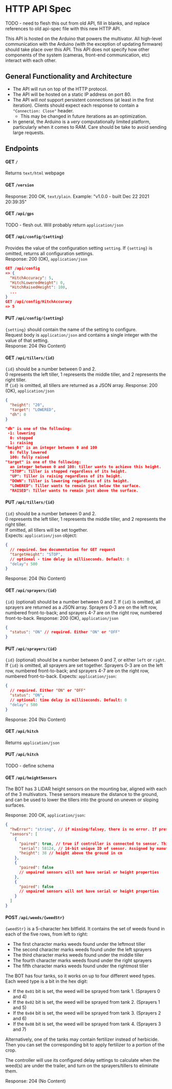 # HTTP API Spec

TODO - need to flesh this out from old API, fill in blanks, and replace references to old api-spec file with this new HTTP API.  

This API is hosted on the Arduino that powers the multivator.
All high-level communication with the Arduino
(with the exception of updating firmware) should take place over this API.
This API does not specify how other components of the system
(cameras, front-end communication, etc) interact with each other.

## General Functionality and Architecture
 - The API will run on top of the HTTP protocol.
 - The API will be hosted on a static IP address on port 80.
 - The API will _not_ support persistent connections (at least in the first iteration). Clients should expect each response to contain a `"Connection: Close"` header.
   - This may be changed in future iterations as an optimization.
 - In general, the Arduino is a _very_ computationally limited platform, particularly when it comes to RAM. Care should be take to avoid sending large requests.

## Endpoints

#### GET `/`
Returns `text/html` webpage


#### GET `/version`
Response: 200 OK, `text/plain`. Example: "v1.0.0 - built Dec 22 2021 20:39:35"


#### GET `/api/gps`
TODO - flesh out. Will probably return `application/json`


#### GET `/api/config/{setting}`
Provides the value of the configuration setting `setting`. If `{setting}` is omitted, returns all configuration settings.  
Response: 200 (OK), `application/json`
```json
GET /api/config
=> {
  "HitchAccuracy": 5,
  "HitchLoweredHeight": 0,
  "HitchRaisedHeight": 100,
  ...
}
GET /api/config/HitchAccuracy
=> 5
```

#### PUT `/api/config/{setting}`
`{setting}` should contain the name of the setting to configure.  
Request body is `application/json` and contains a single integer with the value of that setting.  
Response: 204 (No Content)


#### GET `/api/tillers/{id}`
`{id}` should be a number between 0 and 2.  
0 represents the left tiller, 1 represents the middle tiller, and 2 represents the right tiller.  
If `{id}` is omitted, all tillers are returned as a JSON array.
Response: 200 (OK), `application/json`
```json
{
  "height": "20",
  "target": "LOWERED",
  "dh": 0
}

"dh" is one of the following:
 -1: lowering
  0: stopped
  1: raising
"height" is an integer between 0 and 100
  0: fully lowered
  100: fully raised
"target" is one of the following:
  an integer between 0 and 100: tiller wants to achieve this height.
  "STOP": Tiller is stopped regardless of its height.
  "UP": Tiller is raising regardless of its height.
  "DOWN": Tiller is lowering regardless of its height.
  "LOWERED": Tiller wants to remain just below the surface.
  "RAISED": Tiller wants to remain just above the surface.
```


#### PUT `/api/tillers/{id}`
`{id}` should be a number between 0 and 2.  
0 represents the left tiller, 1 represents the middle tiller, and 2 represents the right tiller.  
If omitted, all tillers will be set together.  
Expects: `application/json` object:
```json
{
  // required. See documentation for GET request
  "targetHeight": "STOP",
  // optional - time delay in milliseconds. Default: 0
  "delay": 500
}
```
Response: 204 (No Content)


#### GET `/api/sprayers/{id}`
`{id}` (optional) should be a number between 0 and 7. If `{id}` is omitted, all sprayers are returned as a JSON array.
Sprayers 0-3 are on the left row, numbered front-to-back; and sprayers 4-7 are on the right row, numbered front-to-back.
Response: 200 (OK), `application/json`
```json
{
  "status": "ON" // required. Either "ON" or "OFF"
}
```


#### PUT `/api/sprayers/{id}`
`{id}` (optional) should be a number between 0 and 7, or either `left` or `right`. If `{id}` is omitted, all sprayers are set together.
Sprayers 0-3 are on the left row, numbered front-to-back; and sprayers 4-7 are on the right row, numbered front-to-back.
Expects: `application/json`:
```json
{
  // required. Either "ON" or "OFF"
  "status": "ON",
  // optional: time delay in milliseconds. Default: 0
  "delay": 500
}
```
Response: 204 (No Content)


#### GET `/api/hitch`
Returns `application/json`

#### PUT `/api/hitch`
TODO - define schema


#### GET `/api/heightSensors`
The BOT has 3 LIDAR height sensors on the mounting bar, aligned with each of the 3 multivators. These sensors measure
the distance to the ground, and can be used to lower the tillers into the ground on uneven or sloping surfaces.

Response: 200 OK, `application/json`:
```json
{
  "hwError": "string", // if missing/falsey, there is no error. If present/truthy, sensors may be an empty array
  "sensors": [
    {
      "paired": true, // true if controller is connected to sensor. This should occur within 100's of ms of a sensor power cycle.
      "serial": 58124, // 16-bit unique ID of sensor. Assigned by manufacturer and burned into ROM
      "height": 38 // height above the ground in cm
    },
    {
      "paired": false
      // unpaired sensors will not have serial or height properties
    },
    {
      "paired": false
      // unpaired sensors will not have serial or height properties
    }
  ]
}
```

#### POST `/api/weeds/{weedStr}`
`{weedStr}` is a 5-character hex bitfield. It contains the set of weeds found in each of the five rows, from left to right:
- The first character marks weeds found under the leftmost tiller
- The second character marks weeds found under the left sprayers
- The third character marks weeds found under the middle tiller
- The fourth character marks weeds found under the right sprayers
- The fifth character marks weeds found under the rightmost tiller

The BOT has four tanks, so it works on up to four different weed types. Each weed type is a bit in the hex digit:
- If the `0x01` bit is set, the weed will be sprayed from tank 1. (Sprayers 0 and 4)
- If the `0x02` bit is set, the weed will be sprayed from tank 2. (Sprayers 1 and 5)
- If the `0x04` bit is set, the weed will be sprayed from tank 3. (Sprayers 2 and 6)
- If the `0x08` bit is set, the weed will be sprayed from tank 4. (Sprayers 3 and 7)

Alternatively, one of the tanks may contain fertilizer instead of herbicide. Then you can set the corresponding bit
to apply fertilizer to a portion of the crop.

The controller will use its configured delay settings to calculate when the weed(s) are under the trailer, and turn on the
sprayers/tillers to eliminate them.

Response: 204 (No Content)